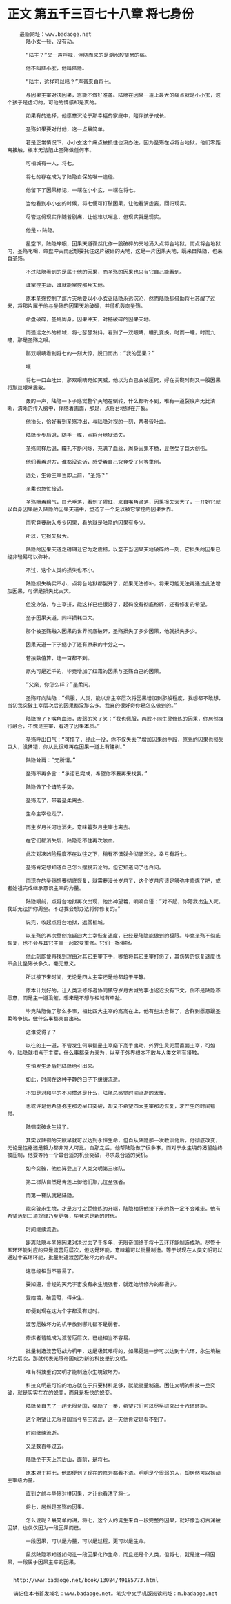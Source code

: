 # 正文 第五千三百七十八章 将七身份
        最新网址：www.badaoge.net
          陆小玄一顿，没有动。
      
          “陆主？”又一声呼喊，伴随而来的是潮水般窒息的痛。
      
          他不叫陆小玄，他叫陆隐。
      
          “陆主，这样可以吗？”声音来自将七。
      
          与因果主宰对决因果，岂能不做好准备。陆隐在因果一道上最大的痛点就是小小玄，这个孩子是虚幻的，可他的情感却是真的。
      
          如果有的选择，他愿意沉沦于那幸福的家庭中，陪伴孩子成长。
      
          圣殇如果要对付他，这一点最简单。
      
          若是正常情况下，小小玄这个痛点被抓住也没办法，因为圣殇在点将台地狱，他们零距离接触，根本无法阻止圣殇做任何事。
      
          可相城有一人，将七。
      
          将七的存在成为了陆隐自保的唯一途径。
      
          他留下了因果标记，一端在小小玄，一端在将七。
      
          当他看到小小玄的时候，将七便可打破因果，让他看清虚妄，回归现实。
      
          尽管这份现实伴随着剧痛，让他难以喘息，但现实就是现实。
      
          他是--陆隐。
      
          星空下，陆隐睁眼，因果天道骤然化作一股破碎的天地涌入点将台地狱，而点将台地狱内，圣殇叱喝，命盘冲天而起想要托住这片破碎的天地，这是一片因果天地，既来自陆隐，也来自圣殇。
      
          不过陆隐看到的是属于他的因果，而圣殇的因果也只有它自己能看到。
      
          谁掌控主动，谁就能掌控那片天地。
      
          原本圣殇控制了那片天地要以小小玄让陆隐永远沉沦，然而陆隐却借助将七苏醒了过来，将那片属于他与圣殇的因果天地破碎，并借机轰向圣殇。
      
          命盘破碎，圣殇周身，因果冲天，对撼破碎的因果天地。
      
          而遥远之外的相城，将七瑟瑟发抖，看到了一双眼睛，瞳孔变换，时而一瞳，时而九瞳，那是圣殇之眼。
      
          那双眼睛看到将七的一刻大惊，脱口而出：“我的因果？”
      
          噗
      
          将七一口血吐出，那双眼睛宛如天威，他以为自己会被压死，好在关键时刻又一股因果将那双眼睛震散。
      
          轰的一声，陆隐一下子感觉整个天地在倒转，什么都听不到，唯有一道裂痕声无比清晰，清晰的传入脑中，伴随着画面，那是，点将台地狱在开裂。
      
          他抬头，恰好看到圣殇冲出，与陆隐对视的一刻，两者皆吐血。
      
          陆隐步步后退，随手一挥，点将台地狱消失。
      
          圣殇同样后退，瞳孔不断闪烁，充满了血丝，周身因果不稳，显然受了巨大创伤。
      
          他们看着对方，谁都没说话，感受着自己究竟受了何等重创。
      
          远处，生命主宰当即上前，“圣殇？”
      
          圣柔也急忙接近。
      
          圣殇喘着粗气，目光垂落，看到了猩红，来自嘴角滴落，因果损失太大了，一开始它就以自身因果融入陆隐的因果天道中，塑造了一个足以被它掌控的因果世界。
      
          而究竟要融入多少因果，看的就是陆隐的因果有多少。
      
          所以，它损失极大。
      
          陆隐的因果天道之磅礴让它为之震撼，以至于当因果天地破碎的一刻，它损失的因果已经非轻易可以弥补。
      
          不过，这个人类的损失也不小。
      
          陆隐损失确实不小，点将台地狱都裂开了，如果无法修补，将来可能无法再通过此法增加因果，可谓是损失比天大。
      
          但没办法，与主宰拼，能这样已经很好了，起码没有彻底粉碎，还有修复的希望。
      
          至于因果天道，同样损耗巨大。
      
          那个被圣殇融入因果的世界彻底破碎，圣殇损失了多少因果，他就损失多少。
      
          因果天道一下子缩小了还有原来的十分之一。
      
          若按数值算，连一百都不到。
      
          原先可是近千的，毕竟增加了红霜的因果与圣殇自己的因果。
      
          “父亲，你怎么样？”圣柔问。
      
          圣殇盯向陆隐：“佩服，人类，能以非主宰层次将因果增加到那般程度，我想都不敢想，当初我突破主宰层次后的因果都没那么多。我真的很好奇你是怎么做到的。”
      
          陆隐擦了下嘴角血渍，虚弱的笑了笑：“我也佩服，两股不同生灵修炼的因果，你居然强行融合，不愧是主宰，看透了因果本质。”
      
          圣殇呼出口气：“可惜了，经此一役，你不仅失去了增加因果的手段，原先的因果也损失巨大，没猜错，你从此很难再在因果一道上有建树。”
      
          陆隐耸肩：“无所谓。”
      
          圣殇不再多言：“承诺已完成，希望你不要再来找我。”
      
          陆隐做了个请的手势。
      
          圣殇走了，带着圣柔离去。
      
          生命主宰也走了。
      
          而主岁月长河也消失，意味着岁月主宰也离去。
      
          在它们都消失后，陆隐忍不住再次咳血。
      
          此次对决凶险程度不在以往之下，稍有不慎就会彻底沉沦，幸亏有将七。
      
          圣殇肯定想知道自己怎么摆脱沉沦的，但它知道问了也白问。
      
          而现在的圣殇想要彻底恢复，就需要漫长岁月了，这个岁月应该足够弥主修炼了吧，或者始祖完成继承意识主宰的力量。
      
          陆隐眼前，点将台地狱再次出现，他出神望着，喃喃自语：“对不起，你陪我出生入死，我却无法护你周全。不过我会想办法将你修复的。”
      
          说完，收起点将台地狱，返回相城。
      
          以圣殇的再次重创拖延四大主宰恢复速度，已经是陆隐能做到的极限。毕竟圣殇不彻底恢复，也不会与其它主宰一起蜕变重修。它们一损俱损。
      
          他此刻即便再找到理由对其它主宰下手，哪怕将其它主宰打伤了，其伤势的恢复速度也不会比圣殇长多久。毫无意义。
      
          所以接下来时间，无论是四大主宰还是他都趋于平静。
      
          原本计划好的，让人类派修炼者协同镇守岁月古城的事也迟迟没有下文，倒不是陆隐不愿意，而是主一道没催，想来是不想与相城有牵扯。
      
          毕竟陆隐做了那么多事，相比四大主宰的高高在上，他有些太合群了，合群到愿意跟圣柔等争执，做什么事都亲自出马。
      
          这谁受得了？
      
          以往的主一道，不管发生何事都是主宰麾下高手出动，外界生灵无需直面主宰，可如今，陆隐就相当于主宰，什么事都亲力亲为，以至于外界根本不敢与人类文明有接触。
      
          生怕发生矛盾把陆隐给引出来。
      
          如此，时间在这种平静的日子下缓缓流逝。
      
          不知是对和平的不习惯还是什么，陆隐总感觉时间流逝的太慢。
      
          也或许是他希望弥主那边早日突破，却又不希望四大主宰那边恢复，才产生的时间错觉。
      
          陆徊突破永生境了。
      
          其实以陆徊的天赋早就可以达到永恒生命，但自从陆隐那一次教训他后，他彻底改变，无论是性格还是毅力都非常人可比。自那之后，他帮陆隐做了很多事，而对于永生境的渴望始终被压制，他要等待一个最合适的机会突破，寻求最合适的契机。
      
          如今突破，他也算登上了人类文明第三梯队。
      
          第二梯队自然是青莲上御他们那几位至强者。
      
          而第一梯队就是陆隐。
      
          能突破永生境，才是方寸之距修炼的开端，陆隐相信他接下来的路一定不会难走。他有希望达到三道规律乃至更强，毕竟这是新的时代。
      
          时间继续流逝。
      
          距离陆隐与圣殇因果对决过去了千多年，无限帝国终于将十五环环能制造成功。尽管十五环环能对应的只是渡苦厄层次，但这是环能，意味着可以批量制造。等于说现在人类文明可以通过十五环环能，批量制造渡苦厄破坏力的机甲。
      
          这已经相当不容易了。
      
          要知道，曾经的天元宇宙没有永生境强者，就连始境修为的都极少。
      
          登始境，破苦厄，得永生。
      
          即便到现在这九个字都没有过时。
      
          渡苦厄破坏力的机甲放到哪儿都不是弱者。
      
          修炼者若能成为渡苦厄层次，已经相当不容易。
      
          批量制造渡苦厄战力机甲，这是极其难得的，如果更进一步可以达到十六环，永生境破坏力层次，那就代表无限帝国成为新的科技垂钓文明。
      
          唯有科技垂钓文明才能制造永生境破坏力。
      
          科技文明最可怕的地方就在于只要材料足够，就能批量制造。困住文明的科技一旦突破，就是实实在在的蜕变，而且是极快的蜕变。
      
          陆隐亲自去了一趟无限帝国，奖励了一番，希望它们可以尽早研究出十六环环能。
      
          这个期望让无限帝国当今帝王苦涩，这一天他肯定是看不到了。
      
          时间继续流逝。
      
          又是数百年过去。
      
          陆隐坐于天上宗后山，面前，是将七。
      
          原本对于将七，他即便到了现在的修为都看不清。明明是个很弱的人，却居然可以撼动主宰级力量。
      
          直到之前与圣殇对拼因果，才让他看清了将七。
      
          将七，居然是圣殇的因果。
      
          怎么说呢？最简单的讲，将七，这个人的诞生来自一段完整的因果，就好像当初古渊被囚禁，也仅仅因为一段因果而已。
      
          一段因果，可以是力量，可以是过程，更可以是生命。
      
          虽然陆隐不知道如何让一段因果化作生命，而且还是个人类，但将七，就是这一段因果，一段属于因果主宰的因果。
      
      
      http://www.badaoge.net/book/13084/49185773.html
      
      请记住本书首发域名：www.badaoge.net。笔尖中文手机版阅读网址：m.badaoge.net